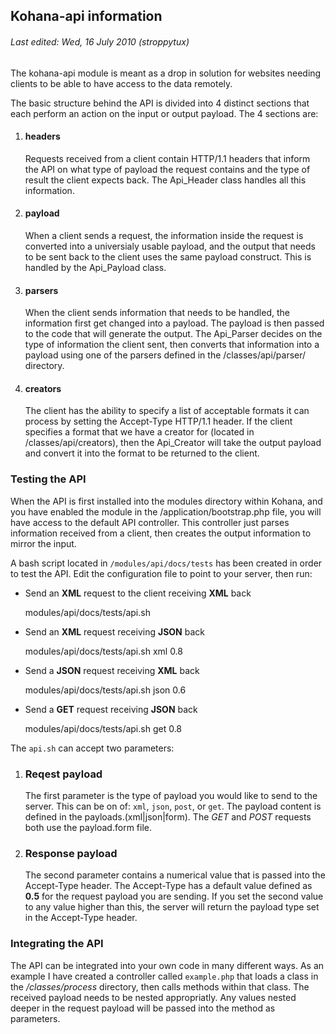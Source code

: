 ## Kohana-api information ##
###### *Last edited: Wed, 16 July 2010 (stroppytux)* ######
The kohana-api module is meant as a drop in solution for websites needing clients
to be able to have access to the data remotely.

The basic structure behind the API is divided into 4 distinct sections that each
perform an action on the input or output payload. The 4 sections are:

1. #### headers ####
	Requests received from a client contain HTTP/1.1 headers that inform the API
	on what type of payload the request contains and the type of result the client
	expects back. The Api_Header class handles all this information.

2. #### payload ####
	When a client sends a request, the information inside the request is converted
	into a universialy usable payload, and the output that needs to be sent back
	to the client uses the same payload construct. This is handled by the Api_Payload
	class.

3. #### parsers ####
	When the client sends information that needs to be handled, the information
	first get changed into a payload. The payload is then passed to the code that
	will generate the output. The Api_Parser decides on the type of information
	the client sent, then converts that information into a payload using one of
	the parsers defined in the /classes/api/parser/ directory.

4. #### creators ####
	The client has the ability to specify a list of acceptable formats it can
	process by setting the Accept-Type HTTP/1.1 header. If the client specifies
	a format that we have a creator for (located in /classes/api/creators), then
	the Api_Creator will take the output payload and convert it into the format
	to be returned to the client.

### Testing the API ###
When the API is first installed into the modules directory within Kohana, and
you have enabled the module in the /application/bootstrap.php file, you will
have access to the default API controller. This controller just parses information
received from a client, then creates the output information to mirror the input.

A bash script located in `/modules/api/docs/tests` has been created in order to
test the API. Edit the configuration file to point to your server, then run:

* Send an **XML** request to the client receiving **XML** back

	modules/api/docs/tests/api.sh

* Send an **XML** request receiving **JSON** back

	modules/api/docs/tests/api.sh xml 0.8

* Send a **JSON** request receiving **XML** back

	modules/api/docs/tests/api.sh json 0.6

* Send a **GET** request receiving **JSON** back

	modules/api/docs/tests/api.sh get 0.8

The `api.sh` can accept two parameters:

1. ### Reqest payload ###
	The first parameter is the type of payload you would like to send to the server.
	This can be on of: `xml`, `json`, `post`, or `get`. The payload content is
	defined in the payloads.(xml|json|form). The *GET* and *POST* requests both
	use the payload.form file.

2. ### Response payload ###
	The second parameter contains a numerical value that is passed into the
	Accept-Type header. The Accept-Type has a default value defined as **0.5**
	for the request payload you are sending. If you set the second value to any
	value higher than this, the server will return the payload type set in the
	Accept-Type header.

### Integrating the API ###

The API can be integrated into your own code in many different ways. As an example
I have created a controller called `example.php` that loads a class in the
*/classes/process* directory, then calls methods within that class. The received
payload needs to be nested appropriatly. Any values nested deeper in the request
payload will be passed into the method as parameters.


